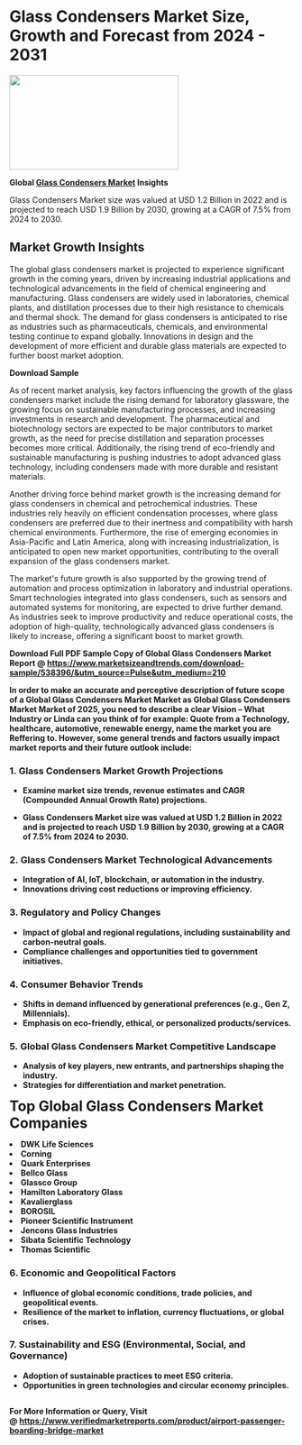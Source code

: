 <H1>Glass Condensers Market Size, Growth and Forecast from 2024 - 2031</H1><img class="aligncenter size-medium wp-image-584254" src="https://thirdeyenews.in/wp-content/uploads/2024/09/Global-Market-Research-300x168.jpeg" alt="" width="300" height="168" /><p><strong>Global&nbsp;<a href="https://www.marketsizeandtrends.com/download-sample/538396/&amp;utm_source=Pulse&amp;utm_medium=210">Glass Condensers Market</a> Insights</strong></p><p>Glass Condensers Market size was valued at USD 1.2 Billion in 2022 and is projected to reach USD 1.9 Billion by 2030, growing at a CAGR of 7.5% from 2024 to 2030.</p><p><h2>Market Growth Insights</h2> <p>The global glass condensers market is projected to experience significant growth in the coming years, driven by increasing industrial applications and technological advancements in the field of chemical engineering and manufacturing. Glass condensers are widely used in laboratories, chemical plants, and distillation processes due to their high resistance to chemicals and thermal shock. The demand for glass condensers is anticipated to rise as industries such as pharmaceuticals, chemicals, and environmental testing continue to expand globally. Innovations in design and the development of more efficient and durable glass materials are expected to further boost market adoption.</p> <p><strong>Download Sample</strong></p> <p>As of recent market analysis, key factors influencing the growth of the glass condensers market include the rising demand for laboratory glassware, the growing focus on sustainable manufacturing processes, and increasing investments in research and development. The pharmaceutical and biotechnology sectors are expected to be major contributors to market growth, as the need for precise distillation and separation processes becomes more critical. Additionally, the rising trend of eco-friendly and sustainable manufacturing is pushing industries to adopt advanced glass technology, including condensers made with more durable and resistant materials.</p> <p>Another driving force behind market growth is the increasing demand for glass condensers in chemical and petrochemical industries. These industries rely heavily on efficient condensation processes, where glass condensers are preferred due to their inertness and compatibility with harsh chemical environments. Furthermore, the rise of emerging economies in Asia-Pacific and Latin America, along with increasing industrialization, is anticipated to open new market opportunities, contributing to the overall expansion of the glass condensers market.</p> <p>The market's future growth is also supported by the growing trend of automation and process optimization in laboratory and industrial operations. Smart technologies integrated into glass condensers, such as sensors and automated systems for monitoring, are expected to drive further demand. As industries seek to improve productivity and reduce operational costs, the adoption of high-quality, technologically advanced glass condensers is likely to increase, offering a significant boost to market growth.</p> <p><strong></p><p><span class=""><strong>Download Full PDF Sample Copy of Global Glass Condensers Market Report</strong> @ <a href="https://www.marketsizeandtrends.com/download-sample/538396/&amp;utm_source=Pulse&amp;utm_medium=210" target="_blank">https://www.marketsizeandtrends.com/download-sample/538396/&amp;utm_source=Pulse&amp;utm_medium=210</a></span></p><p>In order to make an accurate and perceptive description of future scope of a Global&nbsp;Glass Condensers Market Market as Global&nbsp;Glass Condensers Market Market of 2025, you need to describe a clear Vision &ndash; What Industry or Linda can you think of for example: Quote from a Technology, healthcare, automotive, renewable energy, name the market you are Reffering to. However, some general trends and factors usually impact market reports and their future outlook include:</p><h3>1.&nbsp;<strong>Glass Condensers Market Growth Projections</strong></h3><ul><li>Examine market size trends, revenue estimates and CAGR (Compounded Annual Growth Rate) projections.</li><li><p>Glass Condensers Market size was valued at USD 1.2 Billion in 2022 and is projected to reach USD 1.9 Billion by 2030, growing at a CAGR of 7.5% from 2024 to 2030.</p></li></ul><h3>2.&nbsp;<strong>Glass Condensers Market Technological Advancements</strong></h3><ul><li>Integration of AI, IoT, blockchain, or automation in the industry.</li><li>Innovations driving cost reductions or improving efficiency.</li></ul><h3>3.&nbsp;<strong>Regulatory and Policy Changes</strong></h3><ul><li>Impact of global and regional regulations, including sustainability and carbon-neutral goals.</li><li>Compliance challenges and opportunities tied to government initiatives.</li></ul><h3>4.&nbsp;<strong>Consumer Behavior Trends</strong></h3><ul><li>Shifts in demand influenced by generational preferences (e.g., Gen Z, Millennials).</li><li>Emphasis on eco-friendly, ethical, or personalized products/services.</li></ul><h3>5.&nbsp;<strong>Global Glass Condensers Market Competitive Landscape</strong></h3><ul><li>Analysis of key players, new entrants, and partnerships shaping the industry.</li><li>Strategies for differentiation and market penetration.</li></ul><p data-pm-slice="1 1 []"><span style="color: inherit; font-family: inherit; font-size: 25px;">Top Global Glass Condensers Market Companies</span></p><div class="" data-test-id=""><p><li>DWK Life Sciences</li><li> Corning</li><li> Quark Enterprises</li><li> Bellco Glass</li><li> Glassco Group</li><li> Hamilton Laboratory Glass</li><li> Kavalierglass</li><li> BOROSIL</li><li> Pioneer Scientific Instrument</li><li> Jencons Glass Industries</li><li> Sibata Scientific Technology</li><li> Thomas Scientific</li></p></div><h3>6.&nbsp;<strong>Economic and Geopolitical Factors</strong></h3><ul><li>Influence of global economic conditions, trade policies, and geopolitical events.</li><li>Resilience of the market to inflation, currency fluctuations, or global crises.</li></ul><h3>7.&nbsp;<strong>Sustainability and ESG (Environmental, Social, and Governance)</strong></h3><ul><li>Adoption of sustainable practices to meet ESG criteria.</li><li>Opportunities in green technologies and circular economy principles.</li></ul><h2><strong style="font-size: 14px;">For More Information or Query, Visit @&nbsp;</strong><a style="background-color: #ffffff; font-size: 14px;" href="https://www.marketsizeandtrends.com/report/glass-condensers-market/" target="_blank">https://www.verifiedmarketreports.com/product/airport-passenger-boarding-bridge-market</a></h2>
